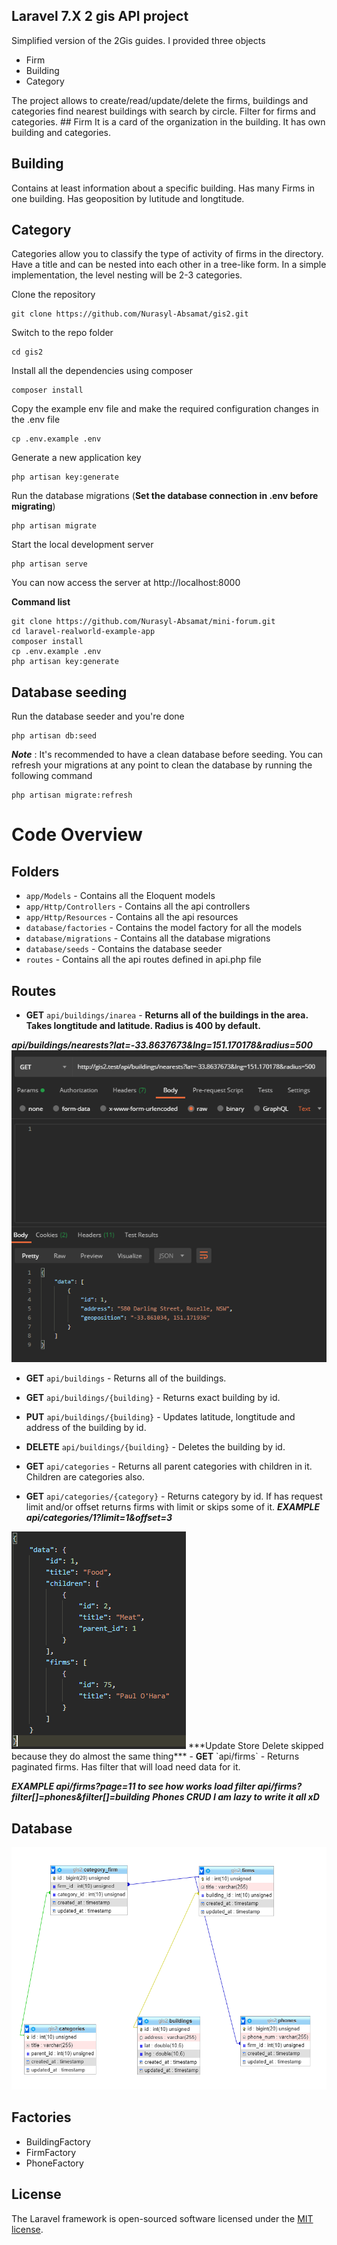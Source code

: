 ## Laravel 7.X 2 gis API project

 Simplified version of the 2Gis guides. I provided three objects
 <ul>
    <li>Firm</li>
    <li>Building</li>   
    <li>Category</li>   
 </ul>
 The project allows to create/read/update/delete the firms, buildings and categories find nearest buildings with search by circle. Filter for firms and categories.
## Firm
It is a card of the organization in the building.
It has own building and categories.

## Building
Contains at least information about a specific building.
Has many Firms in one building. Has geoposition by lutitude and longtitude.

## Category
Categories allow you to classify the type of activity of firms in the directory. Have a title and
can be nested into each other in a tree-like form. In a simple implementation, the level
nesting will be 2-3 categories.

Clone the repository

    git clone https://github.com/Nurasyl-Absamat/gis2.git

Switch to the repo folder
    
    cd gis2

Install all the dependencies using composer
    
    composer install

Copy the example env file and make the required configuration changes in the .env file

    cp .env.example .env

Generate a new application key

    php artisan key:generate

Run the database migrations (**Set the database connection in .env before migrating**)

    php artisan migrate

Start the local development server

    php artisan serve
    
You can now access the server at http://localhost:8000


**Command list**

    git clone https://github.com/Nurasyl-Absamat/mini-forum.git
    cd laravel-realworld-example-app
    composer install
    cp .env.example .env
    php artisan key:generate

## Database seeding

Run the database seeder and you're done

    php artisan db:seed

***Note*** : It's recommended to have a clean database before seeding. You can refresh your migrations at any point to clean the database by running the following command

    php artisan migrate:refresh
    

# Code Overview

## Folders

- `app/Models` - Contains all the Eloquent models
- `app/Http/Controllers` - Contains all the api controllers
- `app/Http/Resources` - Contains all the api resources
- `database/factories` - Contains the model factory for all the models
- `database/migrations` - Contains all the database migrations
- `database/seeds` - Contains the database seeder
- `routes` - Contains all the api routes defined in api.php file

## Routes

- <b>GET</b> `api/buildings/inarea` - <b>Returns all of the buildings in the area. Takes longtitude and latitude. Radius is 400 by default.</b>

***api/buildings/nearests?lat=-33.8637673&lng=151.170178&radius=500***
<img src="https://github.com/Nurasyl-Absamat/gis2/blob/master/screens/BuildingNearest.png" />

- <b>GET</b> `api/buildings` - Returns all of the buildings.
- <b>GET</b> `api/buildings/{building}` - Returns exact building by id.
- <b>PUT</b> `api/buildings/{building}` - Updates latitude, longtitude and address of the building by id.




- <b>DELETE</b> `api/buildings/{building}` - Deletes the building by id.
- <b>GET</b> `api/categories` - Returns all parent categories with children in it. Children are categories also.
- <b>GET</b> `api/categories/{category}` - Returns category by id. If has request limit and/or offset returns firms with limit or skips some of it.
***EXAMPLE api/categories/1?limit=1&offset=3*** 
<img src="https://github.com/Nurasyl-Absamat/gis2/blob/master/screens/limit_ofset.png" />
***Update Store Delete skipped because they do almost the same thing***
- <b>GET</b> `api/firms` - Returns paginated firms. Has filter that will load need data for it.

***EXAMPLE api/firms?page=11 to see how works load filter api/firms?filter[]=phones&filter[]=building***
***Phones CRUD I am lazy to write it all xD***

## Database
<img src="https://github.com/Nurasyl-Absamat/gis2/blob/master/screens/Database.png" />

## Factories
<ul>
    <li>BuildingFactory</li>
    <li>FirmFactory</li>
    <li>PhoneFactory</li>
</ul>



## License

The Laravel framework is open-sourced software licensed under the [MIT license](https://opensource.org/licenses/MIT).

